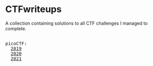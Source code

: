 # CTFwriteups
A collection containing solutions to all CTF challenges I managed to complete.
<br><br>
<pre>
picoCTF:
  <a href="./picoCTF/2019">2019</a>
  <a href="./picoCTF/2020">2020</a>
  <a href="./picoCTF/2021">2021</a>
</pre>
